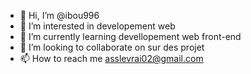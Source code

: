 - 👋 Hi, I’m @ibou996
- 👀 I’m interested in developement web
- 🌱 I’m currently learning devellopement web front-end
- 💞️ I’m looking to collaborate on sur des projet 
- 📫 How to reach me asslevrai02@gmail.com

<!---
ibou996/ibou996 is a ✨ special ✨ repository because its `README.md` (this file) appears on your GitHub profile.
You can click the Preview link to take a look at your changes.
--->
